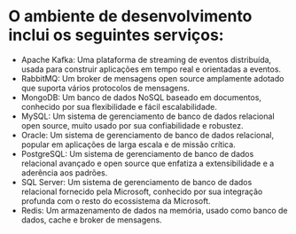 # O ambiente de desenvolvimento inclui os seguintes serviços:

- Apache Kafka: Uma plataforma de streaming de eventos distribuída, usada para construir aplicações em tempo real e orientadas a eventos.
- RabbitMQ: Um broker de mensagens open source amplamente adotado que suporta vários protocolos de mensagens.
- MongoDB: Um banco de dados NoSQL baseado em documentos, conhecido por sua flexibilidade e fácil escalabilidade.
- MySQL: Um sistema de gerenciamento de banco de dados relacional open source, muito usado por sua confiabilidade e robustez.
- Oracle: Um sistema de gerenciamento de banco de dados relacional, popular em aplicações de larga escala e de missão crítica.
- PostgreSQL: Um sistema de gerenciamento de banco de dados relacional avançado e open source que enfatiza a extensibilidade e a aderência aos padrões.
- SQL Server: Um sistema de gerenciamento de banco de dados relacional fornecido pela Microsoft, conhecido por sua integração profunda com o resto do ecossistema da Microsoft.
- Redis: Um armazenamento de dados na memória, usado como banco de dados, cache e broker de mensagens.

